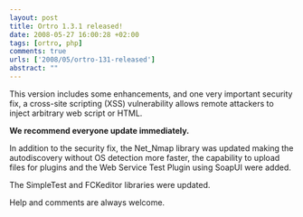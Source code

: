 ```yaml
--- 
layout: post
title: Ortro 1.3.1 released!
date: 2008-05-27 16:00:28 +02:00
tags: [ortro, php]
comments: true
urls: ['2008/05/ortro-131-released']
abstract: ""
---
```

This version includes some enhancements, and one very important security fix, a cross-site scripting (XSS) vulnerability allows remote attackers to inject arbitrary web script or HTML.

<strong>We recommend everyone update immediately.</strong>

In addition to the security fix, the Net_Nmap library was updated making the autodiscovery without OS detection more faster, the capability to upload files for plugins and the Web Service Test Plugin using SoapUI were added.

The SimpleTest and FCKeditor libraries were updated.

Help and comments are always welcome.
